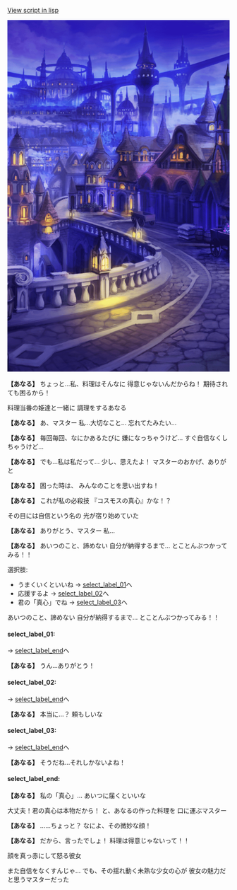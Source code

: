 [View script in lisp](../scripts/20141303.txt)

![town_night.png](../images/backgrounds/town_night.png)

**【あなる】**
ちょっと…私、料理はそんなに
得意じゃないんだからね！
期待されても困るから！

料理当番の姫達と一緒に
調理をするあなる

**【あなる】**
あ、マスター
私…大切なこと…
忘れてたみたい…

**【あなる】**
毎回毎回、なにかあるたびに
嫌になっちゃうけど…
すぐ自信なくしちゃうけど…

**【あなる】**
でも…私は私だって…
少し、思えたよ！
マスターのおかげ、ありがと

**【あなる】**
困った時は、
みんなのことを思い出すね！

**【あなる】**
これが私の必殺技
『コスモスの真心』かな！？

その目には自信という名の
光が宿り始めていた

**【あなる】**
ありがとう、マスター
私…

**【あなる】**
あいつのこと、諦めない
自分が納得するまで…
とことんぶつかってみる！！

選択肢:
- うまくいくといいね → [select_label_01](#select_label_01)へ
- 応援するよ → [select_label_02](#select_label_02)へ
- 君の「真心」でね → [select_label_03](#select_label_03)へ

あいつのこと、諦めない
自分が納得するまで…
とことんぶつかってみる！！

#### select_label_01:
 → [select_label_end](#select_label_end)へ

**【あなる】**
うん…ありがとう！

#### select_label_02:
 → [select_label_end](#select_label_end)へ

**【あなる】**
本当に…？
頼もしいな

#### select_label_03:
 → [select_label_end](#select_label_end)へ

**【あなる】**
そうだね…それしかないよね！

#### select_label_end:

**【あなる】**
私の「真心」…
あいつに届くといいな

大丈夫！君の真心は本物だから！
と、あなるの作った料理を
口に運ぶマスター

**【あなる】**
……ちょっと？
なによ、その微妙な顔！

**【あなる】**
だから、言ったでしょ！
料理は得意じゃないって！！

顔を真っ赤にして怒る彼女

また自信をなくすんじゃ…
でも、その揺れ動く未熟な少女の心が
彼女の魅力だと思うマスターだった